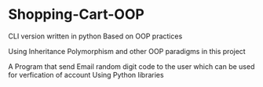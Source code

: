 # Shopping-Cart-OOP
CLI version written in python Based on OOP practices

Using Inheritance Polymorphism and other OOP paradigms in this project

A Program that send Email random digit code to the user which can be used for verfication of account Using Python libraries 
